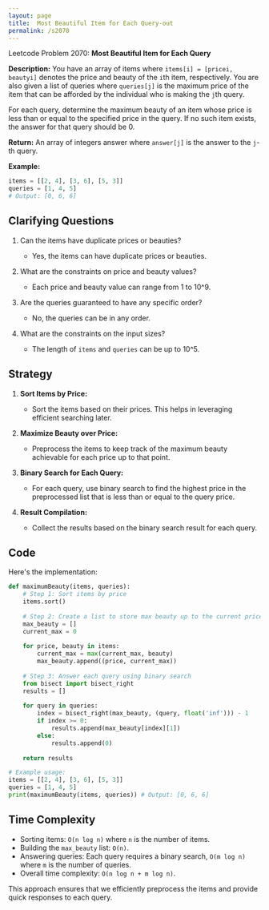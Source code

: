 ```yaml
---
layout: page
title:  Most Beautiful Item for Each Query-out
permalink: /s2070
---
```


Leetcode Problem 2070: **Most Beautiful Item for Each Query**

**Description:**
You have an array of items where `items[i] = [pricei, beautyi]` denotes the price and beauty of the `i`th item, respectively. You are also given a list of queries where `queries[j]` is the maximum price of the item that can be afforded by the individual who is making the `j`th query. 

For each query, determine the maximum beauty of an item whose price is less than or equal to the specified price in the query. If no such item exists, the answer for that query should be 0.

**Return:** An array of integers answer where `answer[j]` is the answer to the `j`-th query.

**Example:**
```python
items = [[2, 4], [3, 6], [5, 3]]
queries = [1, 4, 5]
# Output: [0, 6, 6]
```

## Clarifying Questions

1. Can the items have duplicate prices or beauties?
   - Yes, the items can have duplicate prices or beauties.
   
2. What are the constraints on price and beauty values?
   - Each price and beauty value can range from 1 to 10^9.
   
3. Are the queries guaranteed to have any specific order?
   - No, the queries can be in any order.

4. What are the constraints on the input sizes?
   - The length of `items` and `queries` can be up to 10^5.

## Strategy

1. **Sort Items by Price:** 
   - Sort the items based on their prices. This helps in leveraging efficient searching later.

2. **Maximize Beauty over Price:**
   - Preprocess the items to keep track of the maximum beauty achievable for each price up to that point. 

3. **Binary Search for Each Query:**
   - For each query, use binary search to find the highest price in the preprocessed list that is less than or equal to the query price.
   
4. **Result Compilation:**
   - Collect the results based on the binary search result for each query.

## Code

Here's the implementation:

```python
def maximumBeauty(items, queries):
    # Step 1: Sort items by price
    items.sort()
    
    # Step 2: Create a list to store max beauty up to the current price
    max_beauty = []
    current_max = 0
    
    for price, beauty in items:
        current_max = max(current_max, beauty)
        max_beauty.append((price, current_max))
    
    # Step 3: Answer each query using binary search
    from bisect import bisect_right
    results = []
    
    for query in queries:
        index = bisect_right(max_beauty, (query, float('inf'))) - 1
        if index >= 0:
            results.append(max_beauty[index][1])
        else:
            results.append(0)
    
    return results

# Example usage:
items = [[2, 4], [3, 6], [5, 3]]
queries = [1, 4, 5]
print(maximumBeauty(items, queries)) # Output: [0, 6, 6]
```

## Time Complexity

- Sorting items: `O(n log n)` where `n` is the number of items.
- Building the `max_beauty` list: `O(n)`.
- Answering queries: Each query requires a binary search, `O(m log n)` where `m` is the number of queries.
- Overall time complexity: `O(n log n + m log n)`.

This approach ensures that we efficiently preprocess the items and provide quick responses to each query.